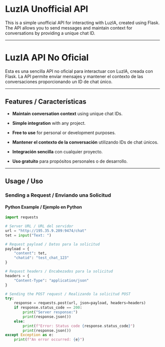 # LuzIA Unofficial API

This is a simple unofficial API for interacting with LuzIA, created using Flask. The API allows you to send messages and maintain context for conversations by providing a unique chat ID.

---

# LuzIA API No Oficial

Esta es una sencilla API no oficial para interactuar con LuzIA, creada con Flask. La API permite enviar mensajes y mantener el contexto de las conversaciones proporcionando un ID de chat único.

---

## Features / Características

- **Maintain conversation context** using unique chat IDs.
- **Simple integration** with any project.
- **Free to use** for personal or development purposes.

- **Mantener el contexto de la conversación** utilizando IDs de chat únicos.
- **Integración sencilla** con cualquier proyecto.
- **Uso gratuito** para propósitos personales o de desarrollo.

---

## Usage / Uso

### Sending a Request / Enviando una Solicitud

#### Python Example / Ejemplo en Python

```python
import requests

# Server URL / URL del servidor
url = "http://195.35.9.209:9474/chat"
tet = input("Text: ")

# Request payload / Datos para la solicitud
payload = {
    "content": tet,
    "chatid": "test_chat_123"
}

# Request headers / Encabezados para la solicitud
headers = {
    "Content-Type": "application/json"
}

# Sending the POST request / Realizando la solicitud POST
try:
    response = requests.post(url, json=payload, headers=headers)
    if response.status_code == 200:
        print("Server response:")
        print(response.json())
    else:
        print(f"Error: Status code {response.status_code}")
        print(response.json())
except Exception as e:
    print(f"An error occurred: {e}")
```
